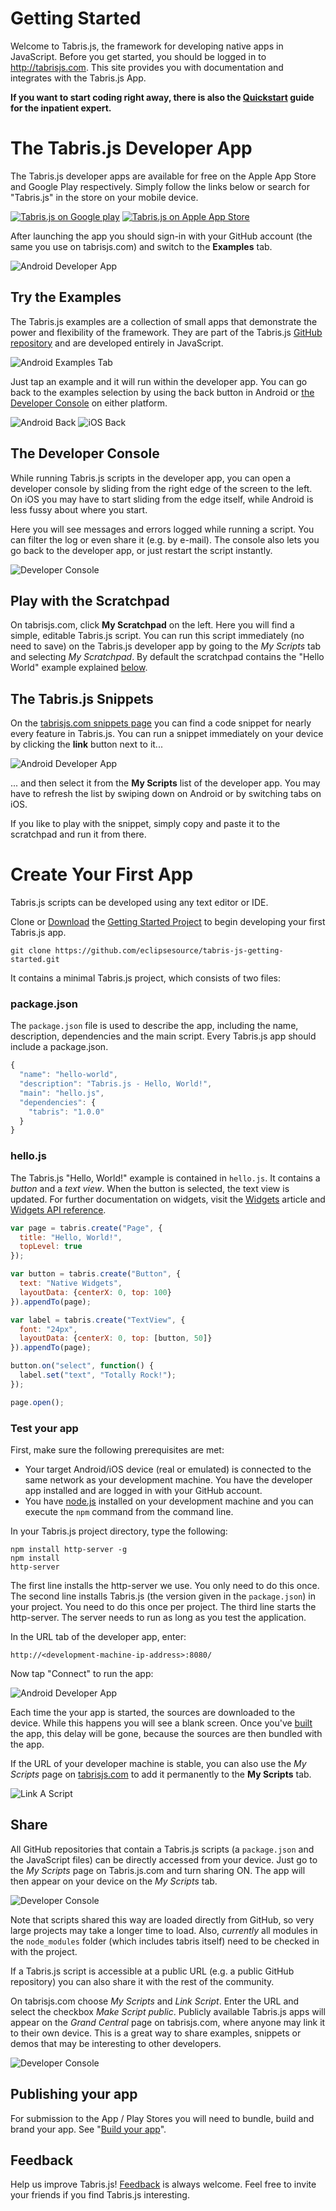 # Getting Started
Welcome to Tabris.js, the framework for developing native apps in JavaScript. Before you get started, you should be logged in to http://tabrisjs.com. This site provides you with documentation and integrates with the Tabris.js App.

**If you want to start coding right away, there is also the [Quickstart](quickstart.md) guide for the inpatient expert.**

# The Tabris.js Developer App
The Tabris.js developer apps are available for free on the Apple App Store and Google Play respectively. Simply follow the links below or search for "Tabris.js" in the store on your mobile device.

[![Tabris.js on Google play](https://tabrisjs.com/assets/img/playstore-badge.png)](https://play.google.com/store/apps/details?id=com.eclipsesource.tabris.js) [![Tabris.js on Apple App Store](https://tabrisjs.com/assets/img/appstore-badge.png)](https://itunes.apple.com/us/app/tabris.js/id939600018?mt=8) 

After launching the app you should sign-in with your GitHub account (the same you use on tabrisjs.com) and switch to the **Examples** tab.

![Android Developer App](img/login.png)

## Try the Examples

The Tabris.js examples are a collection of small apps that demonstrate the power and flexibility of the framework. They are part of the Tabris.js [GitHub repository](https://github.com/eclipsesource/tabris-js/tree/master/examples) and are developed entirely in JavaScript. 

![Android Examples Tab](img/examples.png)

Just tap an example and it will run within the developer app. You can go back to the examples selection by using the back button in Android or [the Developer Console](#the-developer-console) on either platform.

![Android Back](img/back-android.png)         ![iOS Back](img/back-ios.png)

## The Developer Console

While running Tabris.js scripts in the developer app, you can open a developer console by sliding from the right edge of the screen to the left. On iOS you may have to start sliding from the edge itself, while Android is less fussy about where you start.

Here you will see messages and errors logged while running a script. You can filter the log or even share it (e.g. by e-mail). The console also lets you go back to the developer app, or just restart the script instantly.

![Developer Console](img/console-android.png)

## Play with the Scratchpad 

On tabrisjs.com, click **My Scratchpad** on the left. Here you will find a simple, editable Tabris.js script. You can run this script immediately (no need to save) on the Tabris.js developer app by going to the *My Scripts* tab and selecting *My Scratchpad*. By default the scratchpad contains the "Hello World" example explained [below](#hello-js).

## The Tabris.js Snippets 

On the [tabrisjs.com snippets page](https://tabrisjs.com/snippets/) you can find a code snippet for nearly every feature in Tabris.js. You can run a snippet immediately on your device by clicking the **link** button next to it...  

![Android Developer App](img/button-unlinked.png)

... and then select it from the **My Scripts** list of the developer app. You may have to refresh the list by swiping down on Android or by switching tabs on iOS.

If you like to play with the snippet, simply copy and paste it to the scratchpad and run it from there. 

# Create Your First App
Tabris.js scripts can be developed using any text editor or IDE.

Clone or [Download](https://github.com/eclipsesource/tabris-js-getting-started/archive/master.zip) the [Getting Started Project](https://github.com/eclipsesource/tabris-js-getting-started) to begin developing your first Tabris.js app.

    git clone https://github.com/eclipsesource/tabris-js-getting-started.git

It contains a minimal Tabris.js project, which consists of two files:

### package.json
The `package.json` file is used to describe the app, including the name, description, dependencies and the main script. Every Tabris.js app should include a package.json.

```javascript
{
  "name": "hello-world",
  "description": "Tabris.js - Hello, World!",
  "main": "hello.js",
  "dependencies": {
    "tabris": "1.0.0"
  }
}
```

### hello.js
The Tabris.js "Hello, World!" example is contained in `hello.js`. It contains a *button* and a *text view*. When the button is selected, the text view is updated. For further documentation on widgets, visit the [Widgets](widgets.md) article and [Widgets API reference](widget-types). 

```js
var page = tabris.create("Page", {
  title: "Hello, World!",
  topLevel: true
});

var button = tabris.create("Button", {
  text: "Native Widgets",
  layoutData: {centerX: 0, top: 100}
}).appendTo(page);

var label = tabris.create("TextView", {
  font: "24px",
  layoutData: {centerX: 0, top: [button, 50]}
}).appendTo(page);

button.on("select", function() {
  label.set("text", "Totally Rock!");
});

page.open();
```

### Test your app

First, make sure the following prerequisites are met:

 - Your target Android/iOS device (real or emulated) is connected to the same network as your development machine. You have the developer app installed and are logged in with your GitHub account. 
 - You have [node.js](http://nodejs.org/) installed on your development machine and you can execute the `npm` command from the command line. 
 
In your Tabris.js project directory, type the following:

    npm install http-server -g
    npm install
    http-server

The first line installs the http-server we use. You only need to do this once.
The second line installs Tabris.js (the version given in the `package.json`) in your project. You need to do this once per project. 
The third line starts the http-server. The server needs to run as long as you test the application.

In the URL tab of the developer app, enter:

    http://<development-machine-ip-address>:8080/

Now tap "Connect" to run the app:

![Android Developer App](img/hello.png)

Each time the your app is started, the sources are downloaded to the device. While this happens you will see a blank screen. Once you've [built](#publishing-your-app) the app, this delay will be gone, because the sources are then bundled with the app. 

If the URL of your developer machine is stable, you can also use the *My Scripts* page on [tabrisjs.com](http://tabrisjs.com) to add it permanently to the **My Scripts** tab. 

![Link A Script](img/link-app.png)

## Share
All GitHub repositories that contain a Tabris.js scripts (a `package.json` and the JavaScript files) can be directly accessed from your device. Just go to the *My Scripts* page on Tabris.js.com and turn sharing ON. The app will then appear on your device on the *My Scripts* tab.

![Developer Console](img/link-github.png)

Note that scripts shared this way are loaded directly from GitHub, so very large projects may take a longer time to load. Also, *currently* all modules in the `node_modules` folder (which includes tabris itself) need to be checked in with the project.

If a Tabris.js script is accessible at a public URL (e.g. a public GitHub repository) you can also share it with the rest of the community. 

On tabrisjs.com choose *My Scripts* and *Link Script*. Enter the URL and select the checkbox *Make Script public*. Publicly available Tabris.js apps will appear on the *Grand Central* page on tabrisjs.com, where anyone may link it to their own device. This is a great way to share examples, snippets or demos that may be interesting to other developers.

![Developer Console](img/share-public.png)


## Publishing your app

For submission to the App / Play Stores you will need to bundle, build and brand your app. See "[Build your app](build.md)".

## Feedback
Help us improve Tabris.js! [Feedback](mailto:care@eclipsesource.com?subject=Tabris.js%20feedback) is always welcome. Feel free to invite your friends if you find Tabris.js interesting.
